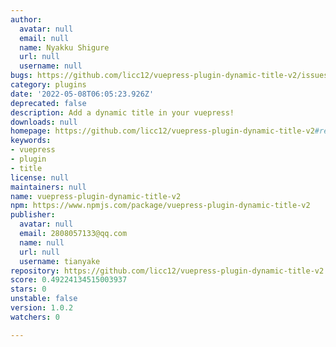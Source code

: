 ```yaml
---
author:
  avatar: null
  email: null
  name: Nyakku Shigure
  url: null
  username: null
bugs: https://github.com/licc12/vuepress-plugin-dynamic-title-v2/issues
category: plugins
date: '2022-05-08T06:05:23.926Z'
deprecated: false
description: Add a dynamic title in your vuepress!
downloads: null
homepage: https://github.com/licc12/vuepress-plugin-dynamic-title-v2#readme
keywords:
- vuepress
- plugin
- title
license: null
maintainers: null
name: vuepress-plugin-dynamic-title-v2
npm: https://www.npmjs.com/package/vuepress-plugin-dynamic-title-v2
publisher:
  avatar: null
  email: 2808057133@qq.com
  name: null
  url: null
  username: tianyake
repository: https://github.com/licc12/vuepress-plugin-dynamic-title-v2
score: 0.49224134515003937
stars: 0
unstable: false
version: 1.0.2
watchers: 0

---
```


